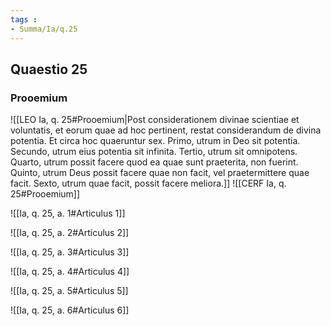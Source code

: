 ```yaml
---
tags : 
- Summa/Ia/q.25
---
```


## Quaestio 25

### Prooemium

![[LEO Ia, q. 25#Prooemium|Post considerationem divinae scientiae et voluntatis, et eorum quae ad hoc pertinent, restat considerandum de divina potentia. Et circa hoc quaeruntur sex. Primo, utrum in Deo sit potentia. Secundo, utrum eius potentia sit infinita. Tertio, utrum sit omnipotens. Quarto, utrum possit facere quod ea quae sunt praeterita, non fuerint. Quinto, utrum Deus possit facere quae non facit, vel praetermittere quae facit. Sexto, utrum quae facit, possit facere meliora.]]
![[CERF Ia, q. 25#Prooemium]]

![[Ia, q. 25, a. 1#Articulus 1]]

![[Ia, q. 25, a. 2#Articulus 2]]

![[Ia, q. 25, a. 3#Articulus 3]]

![[Ia, q. 25, a. 4#Articulus 4]]

![[Ia, q. 25, a. 5#Articulus 5]]

![[Ia, q. 25, a. 6#Articulus 6]]

